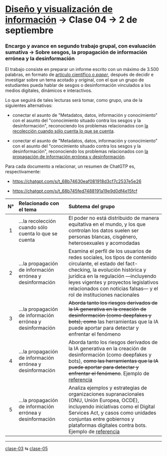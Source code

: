 # [Diseño y visualización de información](https://github.com/profesorfaco/troncal) → Clase 04 → 2 de septiembre

### Encargo y avance en segundo trabajo grupal, con evaluación sumativa → Sobre sesgos, la propagación de información errónea y la desinformación

El trabajo consiste en preparar un informe escrito con un máximo de 3.500 palabras, en formato de [artículo científico o *paper*](https://bibliotecas.duoc.cl/documentos-academicos-y-presentaciones/formato-articulo-paper), después de decidir e investigar sobre un tema acotado y original, con el que un grupo de estudiantes pueda hablar de sesgos o desinformación vinculados a los medios digitales, dinámicos e interactivos.


Lo que seguirá de tales lecturas será tomar, como grupo, una de la siguientes alternativas:

- conectar el asunto de "Metadatos, datos, información y conocimiento" con el asunto del "conocimiento situado contra los sesgos y la desinformación", reconociendo los problemas relacionados con [la recolección cuando sólo cuenta lo que se cuenta](https://data-feminism.mitpress.mit.edu/pub/tzq8d54o/release/1).
  
- conectar el asunto de "Metadatos, datos, información y conocimiento" con el asunto del "conocimiento situado contra los sesgos y la desinformación", reconociendo los problemas relacionados con [la propagación de información errónea y desinformación](https://minciencia.gob.cl/uploads/filer_public/26/cb/26cb92cb-5614-4e7c-a46e-f001a2b838b1/informe_i_-_el_fenomeno_de_la_desinformacion_global_y_en_chile_1.pdf).
   
Para cada documento a relacionar, un resumen de ChatGTP es, respectivamente: 

- https://chatgpt.com/s/t_68b74630eaf081918d3cf7c2537e5e26

- https://chatgpt.com/s/t_68b745fed7488191a19e9d0df4e15fcf

| N° | Relacionado con el tema | Subtema del grupo |
|:----:|:-----------------------------|:-------------|
| 1 | …la recolección cuando sólo cuenta lo que se cuenta | El poder no está distribuido de manera equitativa en el mundo, y los que controlan los datos suelen ser personas blancas, cisgénero, heterosexuales y acomodadas |
| 2 | …la propagación de información errónea y desinformación | Examina el perfil de los usuarios de redes sociales, los tipos de contenido circulante, el estado del fact-checking, la evolución histórica y jurídica en la regulación —incluyendo leyes vigentes y proyectos legislativos relacionados con noticias falsas— y el rol de instituciones nacionales |
| 3 | …la propagación de información errónea y desinformación | ~~Aborda tanto los riesgos derivados de la IA generativa en la creación de desinformación (como deepfakes y bots), como~~ las herramientas que la IA puede aportar para detectar y enfrentar el fenómeno |
| 4 | …la propagación de información errónea y desinformación | Aborda tanto los riesgos derivados de la IA generativa en la creación de desinformación (como deepfakes y bots), ~~como las herramientas que la IA puede aportar para detectar y enfrentar el fenómeno~~. Ejemplo de [referencia](https://www.camara.cl/legislacion/proyectosdeley/tramitacion.aspx?prmID=18447&prmBOLETIN=17795-19) | 
| 5 | …la propagación de información errónea y desinformación | Analiza ejemplos y estrategias de organizaciones supranacionales (ONU, Unión Europea, OCDE), incluyendo iniciativas como el Digital Services Act, y casos como unidades conjuntas entre gobiernos y plataformas digitales contra bots. Ejemplo de [referencia](https://rchdt.uchile.cl/index.php/RCHDT/search?query=inteligencia)  |



_ _ _ _ 

[clase-03](https://github.com/profesorfaco/troncal/blob/main/clase-03/README.md) ⇆ [clase-05](https://github.com/profesorfaco/troncal/blob/main/clase-05/README.md)
